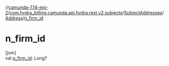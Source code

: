 //[camunda-7.14-ext-2](../../../../index.md)/[com.hydra_billing.camunda.api.hydra.rest.v2.subjects](../../index.md)/[SubjectAddresses](../index.md)/[Address](index.md)/[n_firm_id](n_firm_id.md)

# n_firm_id

[jvm]\
val [n_firm_id](n_firm_id.md): Long?
